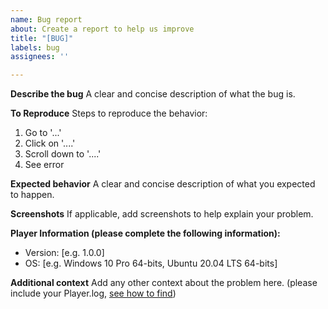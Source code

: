 ```yaml
---
name: Bug report
about: Create a report to help us improve
title: "[BUG]"
labels: bug
assignees: ''

---
```


**Describe the bug**
A clear and concise description of what the bug is.

**To Reproduce**
Steps to reproduce the behavior:
1. Go to '...'
2. Click on '....'
3. Scroll down to '....'
4. See error

**Expected behavior**
A clear and concise description of what you expected to happen.

**Screenshots**
If applicable, add screenshots to help explain your problem.

**Player Information (please complete the following information):**
 - Version: [e.g. 1.0.0]
 - OS: [e.g. Windows 10 Pro 64-bits, Ubuntu 20.04 LTS 64-bits]

**Additional context**
Add any other context about the problem here. (please include your Player.log, [see how to find](https://docs.unity3d.com/Manual/LogFiles.html))
